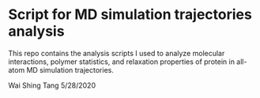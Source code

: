 # Script for MD simulation trajectories analysis

This repo contains the analysis scripts I used to analyze molecular interactions, polymer statistics, and relaxation properties of protein in all-atom MD simulation trajectories.

Wai Shing Tang 5/28/2020
